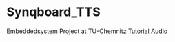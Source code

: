 # Synqboard_TTS
Embeddedsystem Project at TU-Chemnitz
[Tutorial Audio](http://www.beyond-circuits.com/wordpress/tutorial/tutorial17/)
